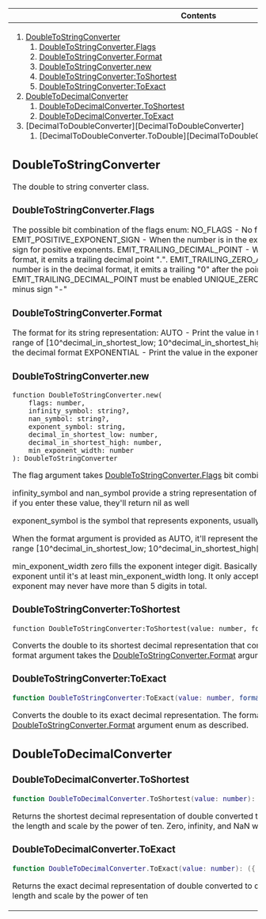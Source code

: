 <table>
<thead><tr><th>Contents</th></tr></thead>
<tbody><tr><td>

1. [DoubleToStringConverter][DoubleToStringConverter]
	1. [DoubleToStringConverter.Flags][DoubleToStringConverter.Flags]
	2. [DoubleToStringConverter.Format][DoubleToStringConverter.Format]
	3. [DoubleToStringConverter.new][DoubleToStringConverter.new]
	4. [DoubleToStringConverter:ToShortest][DoubleToStringConverter:ToShortest]
	5. [DoubleToStringConverter:ToExact][DoubleToStringConverter:ToExact]
2. [DoubleToDecimalConverter][DoubleToDecimalConverter]
	1. [DoubleToDecimalConverter.ToShortest][DoubleToDecimalConverter.ToShortest]
	2. [DoubleToDecimalConverter.ToExact][DoubleToDecimalConverter.ToExact]
3. [DecimalToDoubleConverter][DecimalToDoubleConverter]
	1. [DecimalToDoubleConverter.ToDouble][DecimalToDoubleConverter.ToDouble]

## DoubleToStringConverter
[DoubleToStringConverter]: #user-content-doubletostringconverter
The double to string converter class.

### DoubleToStringConverter.Flags
[DoubleToStringConverter.Flags]: #user-content-doubletostringconverterflags
The possible bit combination of the flags enum:
	NO_FLAGS - No flags
	EMIT_POSITIVE_EXPONENT_SIGN - When the number is in the exponential format,
	it emits the "+" sign for positive exponents.
	EMIT_TRAILING_DECIMAL_POINT - When the number is in the decimal format,
	it emits a trailing decimal point ".".
	EMIT_TRAILING_ZERO_AFTER_POINT - When the number is in the decimal format,
	it emits a trailing "0" after the point, EMIT_TRAILING_DECIMAL_POINT must
	be enabled
	UNIQUE_ZERO - -0.0 does not display the minus sign "-"

### DoubleToStringConverter.Format
[DoubleToStringConverter.Format]: #user-content-doubletostringconverterformat
The format for its string representation:
	AUTO - Print the value in the decimal format if it's in the range of \[10^decimal_in_shortest_low; 10^decimal_in_shortest_high\[
	DECIAML - Print the value in the decimal format
	EXPONENTIAL - Print the value in the exponential format

### DoubleToStringConverter.new
[DoubleToStringConverter.new]: #user-content-doubletostringconverternew

```
function DoubleToStringConverter.new(
	flags: number,
	infinity_symbol: string?,
	nan_symbol: string?,
	exponent_symbol: string,
	decimal_in_shortest_low: number,
	decimal_in_shortest_high: number,
	min_exponent_width: number
): DoubleToStringConverter
```

The flag argument takes [DoubleToStringConverter.Flags][DoubleToStringConverter.Flags] bit combination

infinity_symbol and nan_symbol provide a string representation of these values, if these are nil then if you enter these value, they'll return nil as well

exponent_symbol is the symbol that represents exponents, usually 'e' or 'E'

When the format argument is provided as AUTO, it'll represent the numbers in decimal format if the range \[10^decimal_in_shortest_low; 10^decimal_in_shortest_high\[ and exponential otherwise

min_exponent_width zero fills the exponent integer digit. Basically, adding leading '0's to the exponent until it's at least min_exponent_width long. It only accepts integers from 1 to 5 so the exponent may never have more than 5 digits in total.

### DoubleToStringConverter:ToShortest
[DoubleToStringConverter:ToShortest]: #user-content-doubletostringconvertertoshortest

```
function DoubleToStringConverter:ToShortest(value: number, format: number?)
```

Converts the double to its shortest decimal representation that correctly represents the double.
The format argument takes the [DoubleToStringConverter.Format][DoubleToStringConverter.Format] argument enum as described.

### DoubleToStringConverter:ToExact
[DoubleToStringConverter:ToExact]: #user-content-doubletostringconvertertoexact

```lua
function DoubleToStringConverter:ToExact(value: number, format: number?)
```

Converts the double to its exact decimal representation.
The format argument takes the [DoubleToStringConverter.Format][DoubleToStringConverter.Format] argument enum as described.

## DoubleToDecimalConverter
[DoubleToDecimalConverter]: #user-content-doubletodecimalconverter

### DoubleToDecimalConverter.ToShortest
[DoubleToDecimalConverter.ToShortest]: #user-content-doubletodecimalconvertertoshortest

```lua
function DoubleToDecimalConverter.ToShortest(value: number): ({ number }?, number?, number?)
```

Returns the shortest decimal representation of double converted to decimal in array of table
with the length and scale by the power of ten. Zero, infinity, and NaN will return nil

### DoubleToDecimalConverter.ToExact
[DoubleToDecimalConverter.ToExact]: #user-content-doubletodecimalconvertertoexact

```lua
function DoubleToDecimalConverter.ToExact(value: number): ({ number }?, number?, number?)
```

Returns the exact decimal representation of double converted to decimal in array of table
with the length and scale by the power of ten